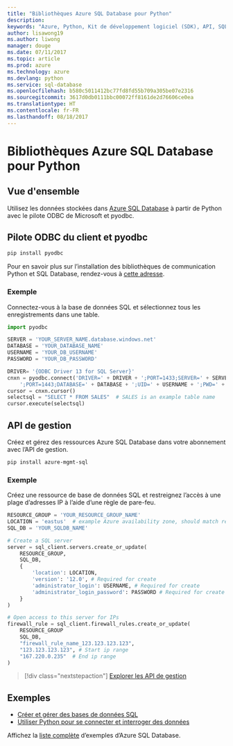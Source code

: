 ```yaml
---
title: "Bibliothèques Azure SQL Database pour Python"
description: 
keywords: "Azure, Python, Kit de développement logiciel (SDK), API, SQL, base de données, pyodbc"
author: lisawong19
ms.author: liwong
manager: douge
ms.date: 07/11/2017
ms.topic: article
ms.prod: azure
ms.technology: azure
ms.devlang: python
ms.service: sql-database
ms.openlocfilehash: b580c5011412bc77fd8fd55b709a305be07e2316
ms.sourcegitcommit: 3617d0db0111bbc00072ff8161de2d76606ce0ea
ms.translationtype: HT
ms.contentlocale: fr-FR
ms.lasthandoff: 08/18/2017
---
```

# <a name="azure-sql-database-libraries-for-python"></a>Bibliothèques Azure SQL Database pour Python

## <a name="overview"></a>Vue d'ensemble

Utilisez les données stockées dans [Azure SQL Database](/azure/sql-database/sql-database-technical-overview) à partir de Python avec le pilote ODBC de Microsoft et pyodbc. 

## <a name="client-odbc-driver-and-pyodbc"></a>Pilote ODBC du client et pyodbc

```bash
pip install pyodbc
```
Pour en savoir plus sur l’installation des bibliothèques de communication Python et SQL Database, rendez-vous à [cette adresse](https://docs.microsoft.com/azure/sql-database/sql-database-connect-query-python#install-the-python-and-database-communication-libraries).

### <a name="example"></a>Exemple

Connectez-vous à la base de données SQL et sélectionnez tous les enregistrements dans une table.

```python
import pyodbc 

SERVER = 'YOUR_SERVER_NAME.database.windows.net'
DATABASE = 'YOUR_DATABASE_NAME'
USERNAME = 'YOUR_DB_USERNAME'
PASSWORD = 'YOUR_DB_PASSWORD'

DRIVER= '{ODBC Driver 13 for SQL Server}'
cnxn = pyodbc.connect('DRIVER=' + DRIVER + ';PORT=1433;SERVER=' + SERVER +
    ';PORT=1443;DATABASE=' + DATABASE + ';UID=' + USERNAME + ';PWD=' + PASSWORD)
cursor = cnxn.cursor()
selectsql = "SELECT * FROM SALES"  # SALES is an example table name
cursor.execute(selectsql)
```

## <a name="management-api"></a>API de gestion

Créez et gérez des ressources Azure SQL Database dans votre abonnement avec l’API de gestion. 

```bash
pip install azure-mgmt-sql
```

### <a name="example"></a>Exemple

Créez une ressource de base de données SQL et restreignez l’accès à une plage d’adresses IP à l’aide d’une règle de pare-feu.

```python
RESOURCE_GROUP = 'YOUR_RESOURCE_GROUP_NAME'
LOCATION = 'eastus'  # example Azure availability zone, should match resource group
SQL_DB = 'YOUR_SQLDB_NAME'

# Create a SQL server
server = sql_client.servers.create_or_update(
    RESOURCE_GROUP,
    SQL_DB,
    {
        'location': LOCATION,
        'version': '12.0', # Required for create
        'administrator_login': USERNAME, # Required for create
        'administrator_login_password': PASSWORD # Required for create
    }
)

# Open access to this server for IPs
firewall_rule = sql_client.firewall_rules.create_or_update(
    RESOURCE_GROUP
    SQL_DB,
    "firewall_rule_name_123.123.123.123",
    "123.123.123.123", # Start ip range
    "167.220.0.235"  # End ip range
)
```
> [!div class="nextstepaction"]
> [Explorer les API de gestion](/python/api/overview/azure/sql/managementlibrary)

## <a name="samples"></a>Exemples

* [Créer et gérer des bases de données SQL][1]    
* [Utiliser Python pour se connecter et interroger des données][2]   

[1]: https://github.com/Azure-Samples/sql-database-python-manage
[2]: https://docs.microsoft.com/azure/sql-database/sql-database-connect-query-python

Affichez la [liste complète](https://azure.microsoft.com/resources/samples/?platform=python&term=SQL) d’exemples d’Azure SQL Database. 